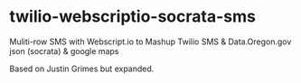 # twilio-webscriptio-socrata-sms
Muliti-row SMS with Webscript.io to Mashup Twilio SMS &amp; Data.Oregon.gov json (socrata) &amp; google maps

Based on Justin Grimes but expanded.
